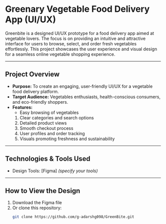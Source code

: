 # Greenary Vegetable Food Delivery App (UI/UX)

Greenbite is a designed UI/UX prototype for a food delivery app aimed at vegetable lovers. The focus is on providing an intuitive and attractive interface for users to browse, select, and order fresh vegetables effortlessly. This project showcases the user experience and visual design for a seamless online vegetable shopping experience.

---

## Project Overview

- **Purpose:** To create an engaging, user-friendly UI/UX for a vegetable food delivery platform.
- **Target Audience:** Vegetables enthusiasts, health-conscious consumers, and eco-friendly shoppers.
- **Features:**  
  - Easy browsing of vegetables  
  1. Clear categories and search options  
  2. Detailed product views  
  3. Smooth checkout process  
  4. User profiles and order tracking  
  5. Visuals promoting freshness and sustainability

---

## Technologies & Tools Used

- Design Tools: [Figma] *(specify your tools)*  


---

## How to View the Design

1. Download the Figma file 
2. Or clone this repository:
   ```bash  
   git clone https://github.com/g-adarshg098/GreenBite.git
